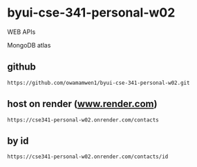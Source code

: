 # byui-cse-341-personal-w02

WEB APIs

MongoDB atlas

## github

```
https://github.com/owamamwen1/byui-cse-341-personal-w02.git
```

## host on render (www.render.com)

```
https://cse341-personal-w02.onrender.com/contacts
```

## by id
```
https://cse341-personal-w02.onrender.com/contacts/id
```

